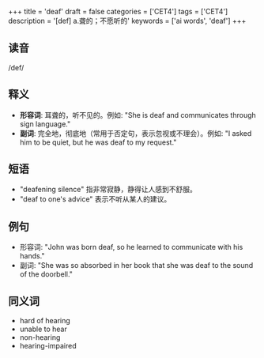 +++
title = 'deaf'
draft = false
categories = ['CET4']
tags = ['CET4']
description = '[def] a.聋的；不愿听的'
keywords = ['ai words', 'deaf']
+++

## 读音
/def/

## 释义
- **形容词**: 耳聋的，听不见的。例如: "She is deaf and communicates through sign language."
- **副词**: 完全地，彻底地（常用于否定句，表示忽视或不理会）。例如: "I asked him to be quiet, but he was deaf to my request."

## 短语
- "deafening silence" 指非常寂静，静得让人感到不舒服。
- "deaf to one's advice" 表示不听从某人的建议。

## 例句
- 形容词: "John was born deaf, so he learned to communicate with his hands."
- 副词: "She was so absorbed in her book that she was deaf to the sound of the doorbell."

## 同义词
- hard of hearing
- unable to hear
- non-hearing
- hearing-impaired
